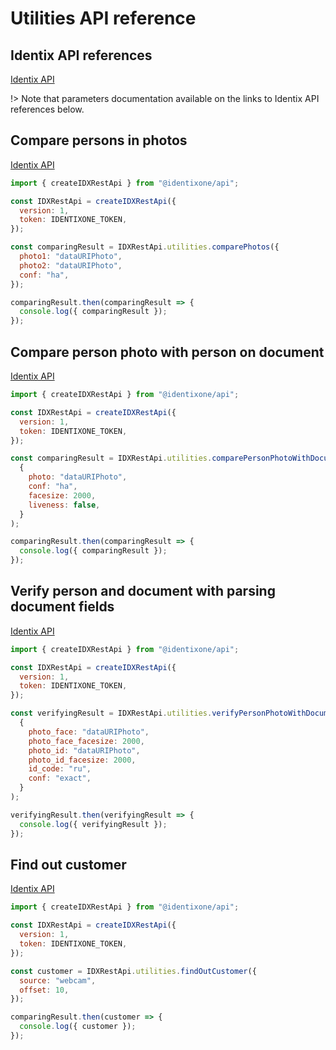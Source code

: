 # Utilities API reference

## Identix API references

[Identix API](https://kb.identix.one/#/utilities)

!> Note that parameters documentation available on the links to Identix API references below.

## Compare persons in photos

[Identix API](https://kb.identix.one/#/utilities?id=comparison)

```js
import { createIDXRestApi } from "@identixone/api";

const IDXRestApi = createIDXRestApi({
  version: 1,
  token: IDENTIXONE_TOKEN,
});

const comparingResult = IDXRestApi.utilities.comparePhotos({
  photo1: "dataURIPhoto",
  photo2: "dataURIPhoto",
  conf: "ha",
});

comparingResult.then(comparingResult => {
  console.log({ comparingResult });
});
```

## Compare person photo with person on document

[Identix API](https://kb.identix.one/#/utilities?id=comparison)

```js
import { createIDXRestApi } from "@identixone/api";

const IDXRestApi = createIDXRestApi({
  version: 1,
  token: IDENTIXONE_TOKEN,
});

const comparingResult = IDXRestApi.utilities.comparePersonPhotoWithDocumentPhoto(
  {
    photo: "dataURIPhoto",
    conf: "ha",
    facesize: 2000,
    liveness: false,
  }
);

comparingResult.then(comparingResult => {
  console.log({ comparingResult });
});
```

## Verify person and document with parsing document fields

[Identix API](https://kb.identix.one/#/utilities?id=comparison)

```js
import { createIDXRestApi } from "@identixone/api";

const IDXRestApi = createIDXRestApi({
  version: 1,
  token: IDENTIXONE_TOKEN,
});

const verifyingResult = IDXRestApi.utilities.verifyPersonPhotoWithDocumentPhoto(
  {
    photo_face: "dataURIPhoto",
    photo_face_facesize: 2000,
    photo_id: "dataURIPhoto",
    photo_id_facesize: 2000,
    id_code: "ru",
    conf: "exact",
  }
);

verifyingResult.then(verifyingResult => {
  console.log({ verifyingResult });
});
```

## Find out customer

[Identix API](https://kb.identix.one/#/utilities?id=who-is-a-customer)

```js
import { createIDXRestApi } from "@identixone/api";

const IDXRestApi = createIDXRestApi({
  version: 1,
  token: IDENTIXONE_TOKEN,
});

const customer = IDXRestApi.utilities.findOutCustomer({
  source: "webcam",
  offset: 10,
});

comparingResult.then(customer => {
  console.log({ customer });
});
```

